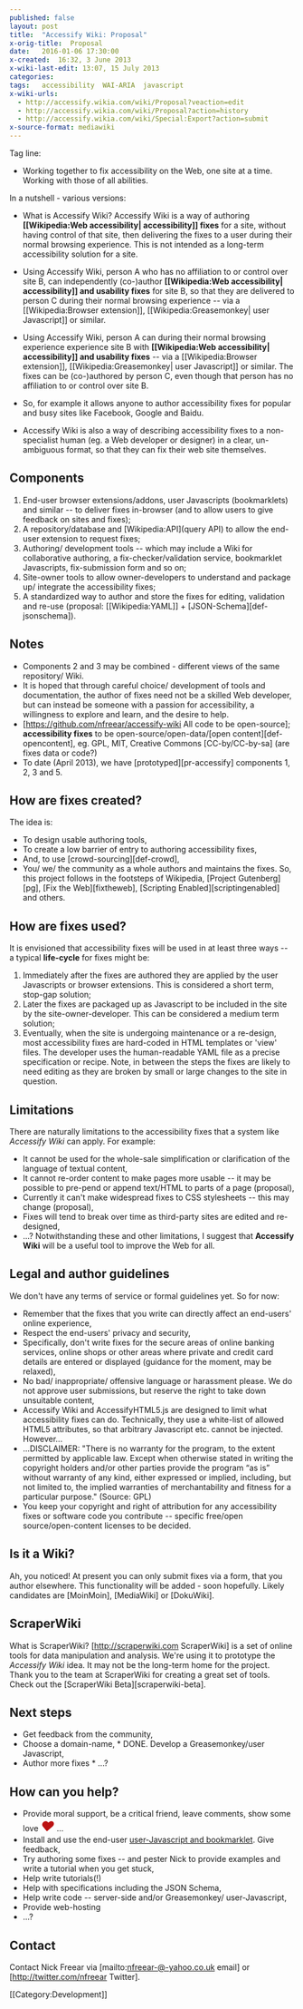 ```yaml
---
published: false
layout: post
title:  "Accessify Wiki: Proposal"
x-orig-title:  Proposal
date:   2016-01-06 17:30:00
x-created:  16:32, 3 June 2013
x-wiki-last-edit: 13:07, 15 July 2013‎
categories:
tags:   accessibility  WAI-ARIA  javascript
x-wiki-urls:
  - http://accessify.wikia.com/wiki/Proposal?veaction=edit
  - http://accessify.wikia.com/wiki/Proposal?action=history
  - http://accessify.wikia.com/wiki/Special:Export?action=submit
x-source-format: mediawiki
---
```



Tag line:

* Working together to fix accessibility on the Web, one site at a time. Working with those of all abilities.

In a nutshell - various versions:

* What is Accessify Wiki? Accessify Wiki is a way of authoring
  **[[Wikipedia:Web accessibility| accessibility]] fixes** for a site, without having
  control of that site, then delivering the fixes to a user during their normal browsing experience.
  This is not intended as a long-term accessibility solution for a site.

* Using Accessify Wiki, person A who has no affiliation to or control over site B,
  can independently (co-)author **[[Wikipedia:Web accessibility| accessibility]] and usability fixes**
  for site B, so that they are delivered to person C during their normal browsing
  experience -- via a [[Wikipedia:Browser extension]], [[Wikipedia:Greasemonkey| user Javascript]] or similar.

* Using Accessify Wiki, person A can during their normal browsing experience experience
  site B with **[[Wikipedia:Web accessibility| accessibility]] and usability fixes**
  -- via a [[Wikipedia:Browser extension]], [[Wikipedia:Greasemonkey| user Javascript]]
  or similar. The fixes can be (co-)authored by person C, even though that
  person has no affiliation to or control over site B.

* So, for example it allows anyone to author accessibility fixes for popular
  and busy sites like Facebook, Google and Baidu.

* Accessify Wiki is also a way of describing accessibility fixes to a
  non-specialist human (eg. a Web developer or designer) in a clear,
  un-ambiguous format, so that they can fix their web site themselves.


## Components

1. End-user browser extensions/addons, user Javascripts (bookmarklets) and similar --
  to deliver fixes in-browser (and to allow users to give feedback on sites and fixes);
2. A repository/database and [Wikipedia:API](query API) to allow the end-user extension to request fixes;
3. Authoring/ development tools -- which may include a Wiki for collaborative authoring,
  a fix-checker/validation service, bookmarklet Javascripts, fix-submission form and so on;
4. Site-owner tools to allow owner-developers to understand and package up/ integrate the accessibility fixes;
5. A standardized way to author and store the fixes for editing, validation and re-use (proposal: [[Wikipedia:YAML]] + [JSON-Schema][def-jsonschema]).


## Notes

* Components 2 and 3 may be combined - different views of the same repository/ Wiki.
* It is hoped that through careful choice/ development of tools and documentation,
  the author of fixes need not be a skilled Web developer, but can instead be someone
  with a passion for accessibility, a willingness to explore and learn, and the desire to help.
* [https://github.com/nfreear/accessify-wiki All code to be open-source];
  **accessibility fixes** to be open-source/open-data/[open content][def-opencontent],
  eg. GPL, MIT, Creative Commons [CC-by/CC-by-sa] (are fixes data or code?)
* To date (April 2013), we have [prototyped][pr-accessify] components 1, 2, 3 and 5.


## How are fixes created?
The idea is:

* To design usable authoring tools,
* To create a low barrier of entry to authoring accessibility fixes,
* And, to use [crowd-sourcing][def-crowd],
* You/ we/ the community as a whole authors and maintains the fixes. So, this
  project follows in the footsteps of Wikipedia, [Project Gutenberg][pg],
  [Fix the Web][fixtheweb], [Scripting Enabled][scriptingenabled] and others.


## How are fixes used?

It is envisioned that accessibility fixes will be used in at least three ways -- a typical **life-cycle** for fixes might be:

1. Immediately after the fixes are authored they are applied by the user Javascripts
  or browser extensions. This is considered a short term, stop-gap solution;
2. Later the fixes are packaged up as Javascript to be included in the site by the site-owner-developer. This can be considered a medium term solution;
3. Eventually, when the site is undergoing maintenance or a re-design, most accessibility fixes are hard-coded in HTML templates or 'view' files.
The developer uses the human-readable YAML file as a precise specification or recipe.
Note, in between the steps the fixes are likely to need editing as they are broken by small or large changes to the site in question.


## Limitations

There are naturally limitations to the accessibility fixes that a system like
*Accessify Wiki* can apply. For example:

* It cannot be used for the whole-sale simplification or clarification of the language of textual content,
* It cannot re-order content to make pages more usable -- it may be possible to
  pre-pend or append text/HTML to parts of a page (proposal),
* Currently it can't make widespread fixes to CSS stylesheets -- this may change (proposal),
* Fixes will tend to break over time as third-party sites are edited and re-designed,
* ...? Notwithstanding these and other limitations, I suggest that **Accessify Wiki**
  will be a useful tool to improve the Web for all.


## Legal and author guidelines

We don't have any terms of service or formal guidelines yet. So for now:

* Remember that the fixes that you write can directly affect an end-users' online experience,
* Respect the end-users' privacy and security,
* Specifically, don't write fixes for the secure areas of online banking services,
  online shops or other areas where private and credit card details are entered
  or displayed (guidance for the moment, may be relaxed),
* No bad/ inappropriate/ offensive language or harassment please.
  We do not approve user submissions, but reserve the right to take down unsuitable content,
* Accessify Wiki and AccessifyHTML5.js are designed to limit what accessibility fixes can do.
  Technically, they use a white-list of allowed HTML5 attributes, so that arbitrary Javascript etc. cannot be injected. However...
* ...DISCLAIMER: "There is no warranty for the program, to the extent permitted by applicable law.
  Except when otherwise stated in writing the copyright holders and/or other parties provide the program &ldquo;as is&rdquo; without warranty of any kind, either expressed or implied, including, but not limited to, the implied warranties of merchantability and fitness for a particular purpose." (Source: GPL)
* You keep your copyright and right of attribution for any accessibility fixes or software code you contribute -- specific free/open source/open-content licenses to be decided.


## Is it a Wiki?

Ah, you noticed! At present you can only submit fixes via a form, that you author elsewhere. This functionality will be added - soon hopefully.
Likely candidates are [MoinMoin], [MediaWiki] or [DokuWiki].

## ScraperWiki

What is ScraperWiki? [http://scraperwiki.com ScraperWiki] is a set of online tools for data manipulation and analysis.
We're using it to prototype the _Accessify Wiki_ idea. It may not be the long-term home for the project.
Thank you to the team at ScraperWiki for creating a great set of tools. Check out the [ScraperWiki Beta][scraperwiki-beta].


## Next steps

* Get feedback from the community,
* Choose a domain-name, * DONE. Develop a Greasemonkey/user Javascript,
* Author more fixes * ...?


## How can you help?

* Provide moral support, be a critical friend, leave comments, show some love
  <em style="color:#b11;font-size:x-large">&hearts;</em> ...
* Install and use the end-user [user-Javascript and bookmarklet](/run/accessify-user/). Give feedback,
* Try authoring some fixes -- and pester Nick to provide examples and write a tutorial when you get stuck,
* Help write tutorials(!)
* Help with specifications including the JSON Schema,
* Help write code -- server-side and/or Greasemonkey/ user-Javascript,
* Provide web-hosting
* ...?


## Contact
Contact Nick Freear via [mailto:nfreear-@-yahoo.co.uk email] or [http://twitter.com/nfreear Twitter].


[[Category:Development]]
